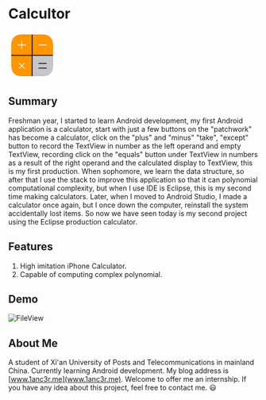 # Calcultor
<img src="https://github.com/1anc3r/Calcultor/blob/master/res/drawable-xxhdpi/ic_launcher.png" width = "96" height = "96" alt="FileView"/>

## Summary
Freshman year, I started to learn Android development, my first Android application is a calculator, start with just a few buttons on the "patchwork" has become a calculator, click on the "plus" and "minus" "take", "except" button to record the TextView in number as the left operand and empty TextView, recording click on the "equals" button under TextView in numbers as a result of the right operand and the calculated display to TextView, this is my first production. When sophomore, we learn the data structure, so after that I use the stack to improve this application so that it can polynomial computational complexity, but when I use IDE is Eclipse, this is my second time making calculators. Later, when I moved to Android Studio, I made a calculator once again, but I once down the computer, reinstall the system accidentally lost items. So now we have seen today is my second project using the Eclipse production calculator.

## Features
1. High imitation iPhone Calculator.
2. Capable of computing complex polynomial.

## Demo
<img src="http://o7gy5l0ax.bkt.clouddn.com/Screenshot_2016-05-20-18-47-42.png" width = "432" height = "768" alt="FileView"/>

## About Me
A student of Xi'an University of Posts and Telecommunications in mainland China. Currently learning Android development.
My blog address is [www.1anc3r.me](www.1anc3r.me). Welcome to offer me an internship. If you have any idea about this project, feel free to contact me. :smiley:
